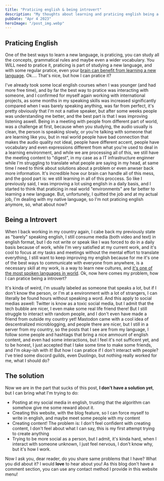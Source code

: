 ```yaml
---
title: "Praticing english & being introvert"
description: "My thoughts about learning and praticing english being a introvert person."
pubDate: "Apr 4 2023"
heroImage: "/post_img.webp"
---
```


## Praticing English

One of the best ways to learn a new language, is praticing, you can study all the concepts, grammatical rules and maybe even a wider vocabulary. You WILL need to pratice it, praticing is part of studying a new language, and with some regular pratice, even your [brain can benefit from learning a new language](https://www.cambridge.org/elt/blog/2022/04/29/learning-language-changes-your-brain/). Ok.... That's nice, but how I can pratice it? 

I've already took some local english courses when I was younger (and had more free time), and by far the best way to pratice was interacting with someone, and I confirmed for myself again working with international projects, as some months in my speaking skills was increased significantly compared when I was barely speaking anything, was far from perfect, it's pretty obviously that I'm not a native speaker, but after some weeks people was understanding me better, and the best part is that I was improving listening aswell. Being in a meeting with people from different part of world, was a challenge at first, because when you studying, the audio usually is clean, the person is speaking slowly, or you're talking with someone that are learning like you, but in real world people have bad connection that makes the audio quality not ideal, people have different accent, people have vocabulary and even expressions different from what you're used to deal in a learning environment, and while we are processing all of this, we still have the meeting content to "digest", in my case as a IT infrastructure enginner while I'm struggling to translate what people are saying in my head, at same time I need to think about solutions about a problem or even anwser back more information. It's incredible how our brain can handle all of this mess, and the good part is: we still learning in all of this proccess. So like I previously said, I was improving a lot using english in a daily basis, and I started to think that praticing in real world "environments" are far better to learning a new language. But, unfortunely, I quitted the job and at my actual job, I'm dealing with my native language, so I'm not praticing english anymore, so, what about now?

## Being a Introvert

When I back working in my country again, I cabe back my previously state as "barely" speaking english, I still consume media (both video and text) in english format, but I do not write or speak like I was forced to do in a daily basis because of work, while I'm very satisfied at my current work, and it's cool to focus at my tasks and meetings without the mental effort to translate everything, I still want to keep improving my english because for me it's one of the best ways to communicate with everyone from anywhere, is a necessary skill at my work, is a way to learn new cultures, and [it's one of the most spoken languages in world](https://en.wikipedia.org/wiki/List_of_languages_by_number_of_native_speakers). Ok, now here comes my problem, how I can pratice being a introvert?

It's kinda of weird, i'm usually labeled as someone that speaks a lot, but if I don't know the person, or I'm at a environment with a lot of strangers, I can literally be found hours without speaking a word. And this apply to social medias aswell: Twitter is know as a toxic social media, but I admit that the tech bubble are nicer, I even make some real life friend there! But I still struggle to interact with random people, and I don't even have made a friend from outside my country yet! Mastodon came with a cool idea of descentralized microblogging, and people there are nicer, but I still in a server from my country, so the posts that I see are from my language, I follow some people and hashtags that bring a nice ammount of english content, and even had some interactions, but I feel it's not sufficent yet, and to be honest, I just accepted that I take some time to make some friends, and I'm okay-ish with it! But how I can pratice if I don't interact with people? I've tried some discord guilds, even Duolingo, but nothing really worked for me, what I should do?

## The solution

Now we are in the part that sucks of this post, **I don't have a solution yet**, but I can bring what I'm trying to do: 

* Posting at my social media in english, trusting that the algorithm can somehow give me some reward about it.
* Creating this website, with the blog feature, so I can force myself to write in english, and maybe meet some people with my content
* Creating content! The problem is: I don't feel confident with creating content, I don't feel about what I can say, this is my first attempt trying to create anything
* Trying to be more social as a person, but I admit, it's kinda hard, when I interact with someone unknown, I just feel nervous, I don't know why, but it's how I work.

Now I ask you, dear reader, do you share same problems that I have? What you did about it? I would **love** to hear about you! As this blog don't have a comment section, you can use any contact method I provide in this website menu!